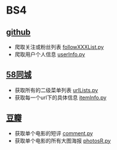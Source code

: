 # BS4

## [github](github)
- 爬取关注或粉丝列表 [followXXXList.py](github/github_followXXXList.py)
- 爬取用户个人信息 [userInfo.py](github/github_userInfo.py)

## [58同城](58tongcheng)
- 获取所有的二级菜单列表 [urlLists.py](58tongcheng/tc_urlLists.py)
- 获取每一个url下的具体信息 [itemInfo.py](58tongcheng/tc_itemInfo.py)

## [豆瓣](douban)
- 获取单个电影的短评 [comment.py](douban/douban_comment.py)
- 获取单个电影的所有大图海报 [photosR.py](douban/douban_photosR.py)